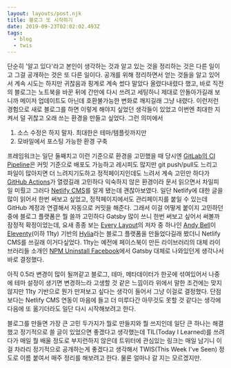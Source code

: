 ```yaml
---
layout: layouts/post.njk
title: 블로그 또 시작하기
date: 2019-09-23T02:02:02.493Z
tags:
  - blog
  - twis
---
```

단순히 '알고 있다'라고 본인이 생각하는 것과 알고 있는 것을 정리하는 것은 다른 일이고 그걸 공개하는 것은 또 다른 일이다. 공개를 위해 정리하면서 얻는 것들을 알고 있어서 계속 시도는 하지만 귀찮음과 핑계로 계속 썼다 말았다 올렸다내렸다 했고, 바로 직전의 블로그는 노트북을 바꾼 뒤에 간만에 다시 쓰려고 세팅하니 제대로 안돌아가길래 보니까 메이저 업데이트도 아닌데 호환불가능한 변화로 깨지길래 그냥 내렸다. 이런저런 경험으로 새로 블로그를 하면 이렇게 해야지 싶었던 생각들이 있었고 이번엔 최대한 지켜서 덜 귀찮고 오래 쓰는 환경을 만들고 싶었다. 그런 의미에서

1. 소스 수정은 하지 말자. 최대한은 테마/템플릿까지만
2. 모바일에서 포스팅 가능한 환경 구축

프레임워크는 일단 둘째치고 이런 기준으로 환경을 고민했을 때 당시엔 [GitLab의 CI Pipeline][GitLab]은 커밋 기준으로 배포도 가능하고 레시피도 많지만 git push/pull도 느리고 파일이 많아지면 더 느려지기도하고 정적페이지인데도 느려서 계속 고민만 하다가 [GitHub Actions][GitHub]가 열렸길래 고민하다 익숙하지 않은 환경이라 문서 읽으면서 차일피일 미뤘고 그러다 [Netlify CMS][Netlify]를 알게 됐는데 괜찮아보였다. 일단 Netlify에 대한 글을 많이 읽어서 한번 써보고 싶었고, 정적페이지에서도 관리페이지를 붙일 수 있는데 GitHub 계정과 연결해서 자동으로 커밋을 해준다. 그래서 이걸 어떻게 붙이지 고민하던중에 블로그 플랫폼은 뭘 쓸까 고민하다 Gatsby 많이 쓰니 한번 써보고 싶어서 써볼까 잠정적 확정이었는데, 요새 종종 보는 [Every Layout](https://every-layout.dev/)의 저자 중 하나인 [Andy Bell](https://twitter.com/hankchizljaw)이 [Eleventy][11ty](이하 11ty) 기반의 [Hylia][Hylia]라는 블로그 플랫폼을 만들었다길래 봤더니 Netlify CMS를 쓰길래 이거다싶었다. 11ty는 예전에 페이스북이 만든 라이브러리의 대체 라이브러리들 소개인 [NPM Uninstall Facebook][alt-facebook]에서 Gatsby 대체로 나와있던게 생각나서 바로 결정했다.

아직 0.5라 변경이 많이 될꺼같고 블로그, 테마, 메타데이터가 한곳에 섞여있어서 나중에 테마 설정이 생기면 변경하느라 고생할 것 같은 느낌이라 위에서 말한 조건에는 맞지 않지만 11ty 기반으로 뭔가 만져보고 싶다는 생각이 들어서 그냥 이걸로 결정했다. 단점보다는 Netlify CMS 연동이 마음에 들고 더 미루다간 아무것도 못할 것 같다는 생각에 다음에 또 옮기더라도 일단 다시 시작해보려고 한다.

블로그를 만들면 가장 큰 고민 두가지가 뭘로 만들지와 뭘 쓰지인데 일단 큰 하나는 해결했고 정기적으로 쓸 글이 있었으면 좋겠다고 생각했는데 TIL(Today I Learned)를 쓰려다가 매일 뭘 배울 정도로 부지런하지 않은데 트위터에 관심있는 링크는 매일 남기니 이걸 차라리 정기적으로 공개하는게 좋겠다고 생각해서 TWIS(This Week I've Seen) 정도로 이름 붙여서 매주 정리를 해보려고 한다. 물론 얼마나 갈 지는 모르겠지만.



[GitLab]: https://docs.gitlab.com/ee/ci/yaml
[GitHub]: https://github.com/features/actions
[Netlify]: https://www.netlifycms.org/

[11ty]: https://www.11ty.io/
[Hylia]: https://hylia.website/
[alt-facebook]: https://npm-uninstall-facebook.com/
